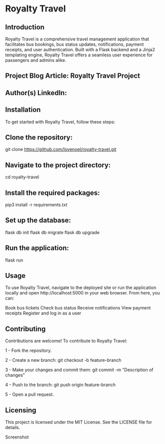 # Royalty Travel
## Introduction
Royalty Travel is a comprehensive travel management application that facilitates bus bookings, bus status updates, notifications, payment receipts, and user authentication. Built with a Flask backend and a Jinja2 templating engine, Royalty Travel offers a seamless user experience for passengers and admins alike.

## Project Blog Article: Royalty Travel Project

## Author(s) LinkedIn:


## Installation
To get started with Royalty Travel, follow these steps:

## Clone the repository:

git clone https://github.com/lovenoel/royalty-travel.git

## Navigate to the project directory:
cd royalty-travel

## Install the required packages:
pip3 install -r requirements.txt

## Set up the database:
flask db init
flask db migrate
flask db upgrade

## Run the application:
flask run

## Usage
To use Royalty Travel, navigate to the deployed site or run the application locally and open http://localhost:5000 in your web browser. From here, you can:

Book bus tickets
Check bus status
Receive notifications
View payment receipts
Register and log in as a user

## Contributing
Contributions are welcome! To contribute to Royalty Travel:

1 - Fork the repository.

2 - Create a new branch:
git checkout -b feature-branch

3 - Make your changes and commit them:
git commit -m "Description of changes"

4 - Push to the branch:
git push origin feature-branch

5 - Open a pull request.

## Licensing
This project is licensed under the MIT License. See the LICENSE file for details.

Screenshot

